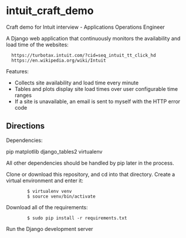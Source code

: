 # intuit_craft_demo
Craft demo for Intuit interview - Applications Operations Engineer

A Django web application that continuously monitors the availability and load time of the websites:

      https://turbotax.intuit.com/?cid=seq_intuit_tt_click_hd
      https://en.wikipedia.org/wiki/Intuit
      
Features:
- Collects site availability and load time every minute
- Tables and plots display site load times over user configurable time ranges
- If a site is unavailable, an email is sent to myself with the HTTP error code

## Directions

Dependencies:

pip
matplotlib
django_tables2
virtualenv

All other dependencies should be handled by pip later in the process.

Clone or download this repository, and cd into that directory.  Create a virtual environment and enter it:

            $ virtualenv venv
            $ source venv/bin/activate

Download all of the requirements:

            $ sudo pip install -r requirements.txt

Run the Django development server